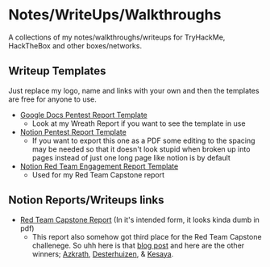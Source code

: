 # Notes/WriteUps/Walkthroughs
A collections of my notes/walkthroughs/writeups for TryHackMe, HackTheBox and other boxes/networks. 

## Writeup Templates
Just replace my logo, name and links with your own and then the templates are free for anyone to use.
* [Google Docs Pentest Report Template](https://docs.google.com/document/d/1ShZPwWHNc6Bxi9d8CuesNG8QTWPJjF3ubvyLr9urV58/edit?usp=sharing)
  * Look at my Wreath Report if you want to see the template in use
* [Notion Pentest Report Template](https://hironewf.notion.site/Penetration-Testing-Report-Template-d720d84dc6034cd992caf933cb692b4f) 
  * If you want to export this one as a PDF some editing to the spacing may be needed so that it doesn't look stupid when broken up into pages instead of just one long page like notion is by default
* [Notion Red Team Engagement Report Template](https://hironewf.notion.site/Red-Team-Engagement-Report-76150bbdd379486e96bce92a8a97323a?pvs=4)
  * Used for my Red Team Capstone report


## Notion Reports/Writeups links
* [Red Team Capstone Report](https://hironewf.notion.site/Red-Team-Capstone-Report-4f53d584a90f4a9d91a022ff869c2878?pvs=4) (In it's intended form, it looks kinda dumb in pdf)
  * This report also somehow got third place for the Red Team Capstone challenege. So uhh here is that [blog post](https://tryhackme.com/r/resources/blog/hironewf-red-team-capstone-write-up) and here are the other winners; [Azkrath](https://tryhackme.com/r/resources/blog/azkraths-red-team-capstone-write-up), [Desterhuizen](https://tryhackme.com/r/resources/blog/desterhuizen-red-team-capstone-write-up), & [Kesaya](https://tryhackme.com/r/resources/blog/kesaya-red-team-capstone-write-up).
